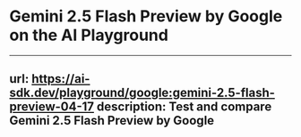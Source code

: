 # Gemini 2.5 Flash Preview by Google on the AI Playground


---
url: https://ai-sdk.dev/playground/google:gemini-2.5-flash-preview-04-17
description: Test and compare Gemini 2.5 Flash Preview by Google
---
